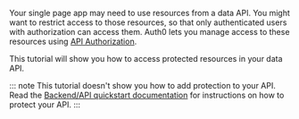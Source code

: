 Your single page app may need to use resources from a data API. You might want to restrict access to those resources, so that only authenticated users with authorization can access them. Auth0 lets you manage access to these resources using [API Authorization](https://auth0.com/docs/api-auth).

This tutorial will show you how to access protected resources in your data API. 

::: note
This tutorial doesn't show you how to add protection to your API. Read the [Backend/API quickstart documentation](quickstart/backend) for instructions on how to protect your API. 
:::